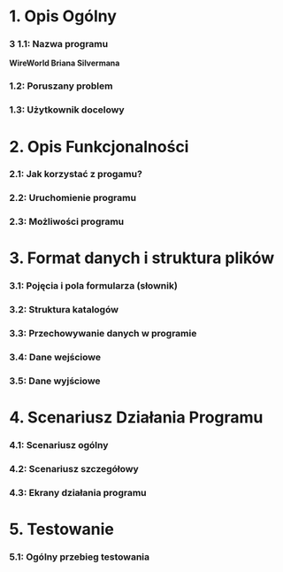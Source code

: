# 1. Opis Ogólny

### 3 1.1: Nazwa programu
**WireWorld Briana Silvermana**

### 1.2: Poruszany problem

### 1.3: Użytkownik docelowy

# 2. Opis Funkcjonalności

### 2.1: Jak korzystać z progamu?

### 2.2: Uruchomienie programu

### 2.3: Możliwości programu

# 3. Format danych i struktura plików

### 3.1: Pojęcia i pola formularza (słownik)

### 3.2: Struktura katalogów

### 3.3: Przechowywanie danych w programie

### 3.4: Dane wejściowe

### 3.5: Dane wyjściowe

# 4. Scenariusz Działania Programu

### 4.1: Scenariusz ogólny

### 4.2: Scenariusz szczegółowy

### 4.3: Ekrany działania programu

# 5. Testowanie

### 5.1: Ogólny przebieg testowania